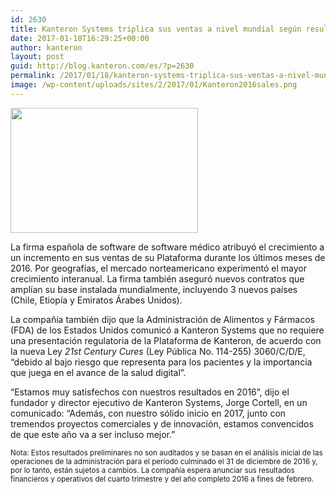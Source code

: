 ```yaml
---
id: 2630
title: Kanteron Systems triplica sus ventas a nivel mundial según resultados preliminares de 2016
date: 2017-01-18T16:29:25+00:00
author: kanteron
layout: post
guid: http://blog.kanteron.com/es/?p=2630
permalink: /2017/01/18/kanteron-systems-triplica-sus-ventas-a-nivel-mundial-segun-resultados-preliminares-de-2016/
image: /wp-content/uploads/sites/2/2017/01/Kanteron2016sales.png
---
```

<img class="size-medium wp-image-2631 aligncenter" src="http://blog.kanteron.com/es/wp-content/uploads/sites/2/2017/01/Kanteron2016sales-300x200.png" alt="" width="300" height="200" srcset="http://blog.kanteron.com/es/wp-content/uploads/sites/2/2017/01/Kanteron2016sales-300x200.png 300w, http://blog.kanteron.com/es/wp-content/uploads/sites/2/2017/01/Kanteron2016sales-768x511.png 768w, http://blog.kanteron.com/es/wp-content/uploads/sites/2/2017/01/Kanteron2016sales-480x320.png 480w, http://blog.kanteron.com/es/wp-content/uploads/sites/2/2017/01/Kanteron2016sales-230x153.png 230w, http://blog.kanteron.com/es/wp-content/uploads/sites/2/2017/01/Kanteron2016sales-350x233.png 350w, http://blog.kanteron.com/es/wp-content/uploads/sites/2/2017/01/Kanteron2016sales-272x182.png 272w, http://blog.kanteron.com/es/wp-content/uploads/sites/2/2017/01/Kanteron2016sales.png 823w" sizes="(max-width: 300px) 100vw, 300px" />

La firma española de software de software médico atribuyó el crecimiento a un incremento en sus ventas de su Plataforma durante los últimos meses de 2016. Por geografías, el mercado norteamericano experimentó el mayor crecimiento interanual. La firma también aseguró nuevos contratos que amplían su base instalada mundialmente, incluyendo 3 nuevos países (Chile, Etiopía y Emiratos Árabes Unidos).

La compañía también dijo que la Administración de Alimentos y Fármacos (FDA) de los Estados Unidos comunicó a Kanteron Systems que no requiere una presentación regulatoria de la Plataforma de Kanteron, de acuerdo con la nueva Ley _21st Century Cures_ (Ley Pública No. 114-255) 3060/C/D/E, &#8220;debido al bajo riesgo que representa para los pacientes y la importancia que juega en el avance de la salud digital&#8221;.

&#8220;Estamos muy satisfechos con nuestros resultados en 2016&#8221;, dijo el fundador y director ejecutivo de Kanteron Systems, Jorge Cortell, en un comunicado: &#8220;Además, con nuestro sólido inicio en 2017, junto con tremendos proyectos comerciales y de innovación, estamos convencidos de que este año va a ser incluso mejor.&#8221;

<small>Nota: Estos resultados preliminares no son auditados y se basan en el análisis inicial de las operaciones de la administración para el período culminado el 31 de diciembre de 2016 y, por lo tanto, están sujetos a cambios. La compañía espera anunciar sus resultados financieros y operativos del cuarto trimestre y del año completo 2016 a fines de febrero.</small>